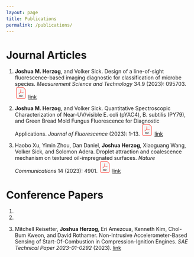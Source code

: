 ```yaml
---
layout: page
title: Publications
permalink: /publications/
---
```


# Journal Articles
1. **Joshua M. Herzog**, and Volker Sick. Design of a line-of-sight fluorescence-based imaging diagnostic for classification of microbe species. *Measurement Science and Technology* 34.9 (2023): 095703.
[![PDF](/assets/PDF.svg)](/papers/MST_2023.pdf) [<u>link</u>](https://iopscience.iop.org/article/10.1088/1361-6501/acd711/meta)

2. **Joshua M. Herzog**, and Volker Sick. Quantitative Spectroscopic Characterization of Near-UV/visible E. coli (pYAC4), B. subtilis (PY79), and Green Bread Mold Fungus Fluorescence for Diagnostic Applications. *Journal of Fluorescence* (2023): 1-13.
[![PDF](/assets/PDF.svg)](/papers/JF_2023.pdf) [<u>link</u>](https://link.springer.com/article/10.1007/s10895-023-03183-6)

3. Haobo Xu, Yimin Zhou, Dan Daniel, **Joshua Herzog**, Xiaoguang Wang, Volker Sick, and Solomon Adera. Droplet attraction and coalescence mechanism on textured oil-impregnated surfaces. *Nature Communications* 14 (2023): 4901.
[![PDF](/assets/PDF.svg)](/papers/NatureComms_2023.pdf) [<u>link</u>](https://www.nature.com/articles/s41467-023-40279-w)



# Conference Papers
1. 

2. 

3. Mitchell Reisetter, **Joshua Herzog**, Eri Amezcua, Kenneth Kim, Chol-Bum Kweon, and David Rothamer. Non-Intrusive Accelerometer-Based Sensing of Start-Of-Combustion in Compression-Ignition Engines. *SAE Technical Paper 2023-01-0292* (2023).
[<u>link</u>](https://doi.org/10.4271/2023-01-0292)

